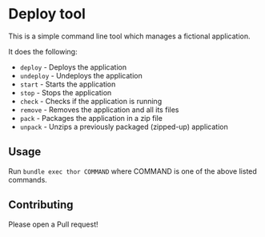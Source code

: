 # Deploy tool

This is a simple command line tool which manages a fictional application.

It does the following:

- `deploy` - Deploys the application
- `undeploy` - Undeploys the application
- `start` - Starts the application
- `stop` - Stops the application
- `check` - Checks if the application is running
- `remove` - Removes the application and all its files
- `pack` - Packages the application in a zip file
- `unpack` - Unzips a previously packaged (zipped-up) application

## Usage

Run `bundle exec thor COMMAND` where COMMAND is one of the above listed commands.

## Contributing

Please open a Pull request!